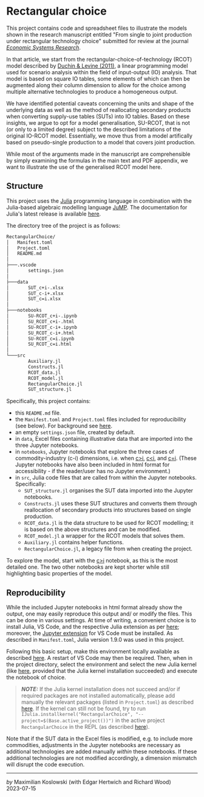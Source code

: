 [_metadata_:author]:- "Maximilian Koslowski"
[_metadata_:affiliation]:- "NTNU, Norway"
[_metadata_:contact]:- "maximilian.koslowski at ntnu.no"
[_metadata_:date]:- "2023-07-14 23:55:28"

# Rectangular choice
This project contains code and spreadsheet files to illustrate the models shown in the research manuscript entitled "From single to joint production under rectangular technology choice" submitted for review at the journal [*Economic Systems Research*](https://www.tandfonline.com/journals/cesr20).

In that article, we start from the rectangular-choice-of-technology (RCOT) model described by [Duchin & Levine (2011)](https://doi.org/10.1080/09535314.2011.571238), a linear programming model used for scenario analysis within the field of input-output (IO) analysis. That model is based on square IO tables, some elements of which can then be augmented along their column dimension to allow for the choice among multiple alternative technologies to produce a homogeneous output.

We have identified potential caveats concerning the units and shape of the underlying data as well as the method of reallocating secondary products when converting supply-use tables (SUTs) into IO tables. Based on these insights, we argue to opt for a model generalisation, SU-RCOT, that is not (or only to a limited degree) subject to the described limitations of the original IO-RCOT model. Essentially, we move thus from a model artifically based on pseudo-single production to a model that covers joint production.

While most of the arguments made in the manuscript are comprehensible by simply examining the formulas in the main text and PDF appendix, we want to illustrate the use of the generalised RCOT model here.


## Structure
This project uses the [Julia](https://julialang.org/) programming language in combination with the Julia-based algebraic modelling language [JuMP](https://jump.dev/JuMP.jl/stable/). The documentation for Julia's latest release is available [here](https://docs.julialang.org/en/v1/).

The directory tree of the project is as follows:

```bash
RectangularChoice/
│   Manifest.toml
│   Project.toml
│   README.md
│
├───.vscode
│       settings.json
│
├───data
│       SUT_c+i-.xlsx
│       SUT_c-i+.xlsx
│       SUT_c=i.xlsx
│
├───notebooks
│       SU-RCOT_c+i-.ipynb
│       SU_RCOT_c+i-.html
│       SU-RCOT_c-i+.ipynb
│       SU_RCOT_c-i+.html
│       SU-RCOT_c=i.ipynb
│       SU_RCOT_c=i.html
│
└───src
        Auxiliary.jl
        Constructs.jl
        RCOT_data.jl
        RCOT_model.jl
        RectangularChoice.jl
        SUT_structure.jl
```

Specifically, this project contains:
- this ``README.md`` file.
- the ``Manifest.toml`` and ``Project.toml`` files included for reproducibility (see below). For background see [here](https://pkgdocs.julialang.org/v1/toml-files/).
- an empty ``settings.json`` file, created by default.
- in ``data``, Excel files containing illustrative data that are imported into the three Jupyter notebooks.
- in ``notebooks``, Jupyter notebooks that explore the three cases of commodity-industry (c-i) dimensions, i.e. when [c>i](./notebooks/SU-RCOT_c+i-.ipynb), [c<i](./notebooks/SU-RCOT_c-i+.ipynb), and [c=i](./notebooks/SU-RCOT_c=i.ipynb). (These Jupyter notebooks have also been included in html format for accessibility - if the reader/user has no Jupyter environment.)
- in ``src``, Julia code files that are called from within the Jupyter notebooks. Specifically:
    - ``SUT_structure.jl`` organises the SUT data imported into the Jupyter notebooks.
    - ``Constructs.jl`` uses these SUT structures and converts them through reallocation of secondary products into structures based on single production.
    - ``RCOT_data.jl`` is the data structure to be used for RCOT modelling; it is based on the above structures and can be modified.
    - ``RCOT_model.jl`` a wrapper for the RCOT models that solves them.
    - ``Auxiliary.jl`` contains helper functions.
    - ``RectangularChoice.jl``, a legacy file from when creating the project.

To explore the model, start with the [c>i](./notebooks/SU-RCOT_c+i-.ipynb) notebook, as this is the most detailed one. The two other notebooks are kept shorter while still highlighting basic properties of the model.

## Reproducibility
While the included Jupyter notebooks in html format already show the output, one may easily reproduce this output and/ or modify the files. This can be done in various settings. At time of writing, a convenient choice is to install Julia, VS Code, and the respective Julia extension as per [here](https://www.julia-vscode.org/docs/dev/gettingstarted/); moreover, the [Jupyter extension](https://marketplace.visualstudio.com/items?itemName=ms-toolsai.jupyter) for VS Code must be installed. As described in ``Manifest.toml``, Julia version 1.9.0 was used in this project.

Following this basic setup, make this environment locally available as described [here](https://pkgdocs.julialang.org/v1/environments/#Using-someone-else's-project). A restart of VS Code may then be required. Then, when in the project directory, select the environment and select the new Julia kernel (like [here](https://code.visualstudio.com/docs/datascience/jupyter-kernel-management), provided that the Julia kernel installation succeeded) and execute the notebook of choice.

> **_NOTE:_** If the Julia kernel installation does not succeed and/or if required packages are not installed automatically, please add manually the relevant packages (listed in ``Project.toml``) as described [here](https://pkgdocs.julialang.org/v1/managing-packages/#Adding-registered-packages). If the kernel can still not be found, try to run ``IJulia.installkernel("RectangularChoice", "--project=$(Base.active_project())")`` in the active project ``RectangularChoice`` in the REPL (as described [here](https://julialang.github.io/IJulia.jl/stable/manual/usage/#Julia-projects)). 

Note that if the SUT data in the Excel files is modified, e.g. to include more commodities, adjustments in the Jupyter notebooks are necessary as additional technologies are added manually *within* these notebooks. If these additional technologies are not modified accordingly, a dimension mismatch will disrupt the code execution.


---

*by* Maximilian Koslowski (with Edgar Hertwich and Richard Wood)\
2023-07-15
